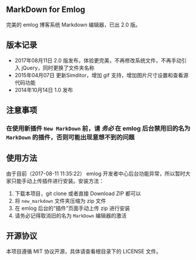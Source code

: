 MarkDown for Emlog
----

完美的 emlog 博客系统 Markdown 编辑器，已出 2.0 版。

## 版本记录

* 2017年08月11日 2.0 版发布，体验更完美，不再修改系统文件，不再手动引入 jQuery，同时更换了文件夹名称
* 2015年04月07日 更新Simditor，增加 gif 支持，增加图片尺寸设置和查看源代码功能
* 2014年10月14日 1.0 发布

## 注意事项

### 在使用新插件 `New MarkDown` 前，请 *务必* 在 emlog 后台禁用旧的名为 `MarkDown` 的插件，否则可能出现意想不到的问题

## 使用方法

由于目前（2017-08-11 11:35:22） emlog 开发者中心后台功能异常，所以暂时大家只能手动上传插件进行安装。安装方法：

1. 下载本项目，git clone 或者直接 Download ZIP 都可以
2. 将 `new_markdown` 文件夹压缩为 zip 文件
3. 在 emlog 后台的“插件”页面手动上传 zip 进行安装
4. 请务必记得取消旧的名为 `MarkDown` 编辑器的激活

## 开源协议

本项目遵循 MIT 协议开源，具体请查看根目录下的 LICENSE 文件。